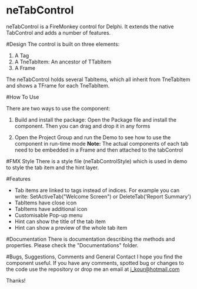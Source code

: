 # neTabControl
neTabControl is a FireMonkey control for Delphi. It extends the native TabControl and adds a number of features.

#Design
The control is built on three elements:

1. A Tag
2. A TneTabItem: An ancestor of TTabItem
3. A Frame

The neTabControl holds several TabItems, which all inherit from TneTabItem and shows a TFrame for each TneTabItem.

#How To Use

There are two ways to use the component:

1. Build and install the package: Open the Package file and install the component. Then you can drag and drop it in any forms

2. Open the Project Group and run the Demo to see how to use the component in run-time mode
<b>Note:</b> The actual components of each tab need to be embedded in a Frame and then attached to the tabControl

#FMX Style
There is a style file (neTabControlStyle) which is used in demo to style the tab item and the hint layer.


#Features

* Tab items are linked to tags instead of indices. For example you can write: SetActiveTab("Welcome Screen") or DeleteTab('Report Summary')
* TabItems have close icon
* TabItems have additional icon
* Customisable Pop-up menu
* Hint can show the title of the tab item
* Hint can show a preview of the whole tab item

#Documentation
There is documentation describing the methods and properties. Please check the "Documentations" folder.

#Bugs, Suggestions, Comments and General Contact
I hope you find the component useful. If you have any comments, spotted bug or changes to the code use the repository or drop me an email at j_kour@hotmail.com

Thanks!
 

